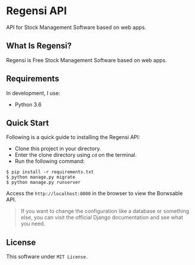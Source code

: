 # Regensi API

API for Stock Management Software based on web apps.

## What Is Regensi?

Regensi is Free Stock Management Software based on web apps.

## Requirements

In development, I use:
- Python 3.6

## Quick Start

Following is a quick guide to installing the Regensi API:

- Clone this project in your directory.
- Enter the clone directory using `cd` on the terminal.
- Run the following command:

```
$ pip install -r requirements.txt
$ python manage.py migrate
$ python manage.py runserver
```

Access the `http://localhost:8000` in the browser to view the Borwsable API.


> If you want to change the configuration like a database or something else, 
you can visit the official Django documentation and see what you need.


## License

This software under `MIT License`.
